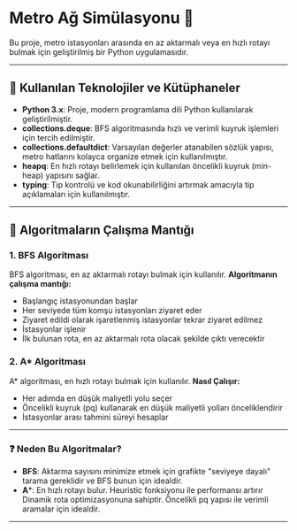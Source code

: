 # Metro Ağ Simülasyonu 🚅

Bu proje, metro istasyonları arasında en az aktarmalı veya en hızlı rotayı bulmak için geliştirilmiş bir Python uygulamasıdır.

***

## 📕 Kullanılan Teknolojiler ve Kütüphaneler

- **Python 3.x**: Proje, modern programlama dili Python kullanılarak geliştirilmiştir.
- **collections.deque**: BFS algoritmasında hızlı ve verimli kuyruk işlemleri için tercih edilmiştir.
- **collections.defaultdict**: Varsayılan değerler atanabilen sözlük yapısı, metro hatlarını kolayca organize etmek için kullanılmıştır.
- **heapq**: En hızlı rotayı belirlemek için kullanılan öncelikli kuyruk (min-heap) yapısını sağlar.
- **typing**: Tip kontrolü ve kod okunabilirliğini artırmak amacıyla tip açıklamaları için kullanılmıştır.

***

## 🦾 Algoritmaların Çalışma Mantığı

### 1. BFS Algoritması
BFS algoritması, en az aktarmalı rotayı bulmak için kullanılır. 
**Algoritmanın çalışma mantığı:**
- Başlangıç istasyonundan başlar
- Her seviyede tüm komşu istasyonları ziyaret eder
- Ziyaret edildi olarak işaretlenmiş istasyonlar tekrar ziyaret edilmez
- İstasyonlar işlenir
- İlk bulunan rota, en az aktarmalı rota olacak şekilde çıktı verecektir

### 2. A* Algoritması
A* algoritması, en hızlı rotayı bulmak için kullanılır. 
**Nasıl Çalışır:**
- Her adımda en düşük maliyetli yolu seçer
- Öncelikli kuyruk (pq) kullanarak en düşük maliyetli yolları önceliklendirir
- İstasyonlar arası tahmini süreyi hesaplar

***

### ❓ Neden Bu Algoritmalar?

- **BFS**: Aktarma sayısını minimize etmek için grafikte "seviyeye dayalı" tarama gereklidir ve BFS bunun için idealdir.
- **A***: En hızlı rotayı bulur. Heuristic fonksiyonu ile performansı artırır Dinamik rota optimizasyonuna sahiptir. Öncelikli pq yapısı ile verimli aramalar için idealdir.
  
***

